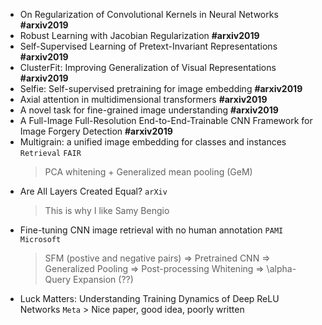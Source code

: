* On Regularization of Convolutional Kernels in Neural Networks **#arxiv2019**
* Robust Learning with Jacobian Regularization **#arxiv2019**
* Self-Supervised Learning of Pretext-Invariant Representations **#arxiv2019**
* ClusterFit: Improving Generalization of Visual Representations **#arxiv2019**
* Selfie: Self-supervised pretraining for image embedding **#arxiv2019**
* Axial attention in multidimensional transformers **#arxiv2019**
* A novel task for fine-grained image understanding **#arxiv2019**
* A Full-Image Full-Resolution End-to-End-Trainable CNN Framework for Image Forgery Detection **#arxiv2019**
* Multigrain: a unified image embedding for classes and instances `Retrieval` `FAIR`
	> PCA whitening + Generalized mean pooling (GeM)
* Are All Layers Created Equal? `arXiv`
	> This is why I like Samy Bengio
* Fine-tuning CNN image retrieval with no human annotation `PAMI` `Microsoft`
	> SFM (postive and negative pairs) => Pretrained CNN => Generalized Pooling => Post-processing Whitening => \alpha-Query Expansion (??)
* Luck Matters: Understanding Training Dynamics of Deep ReLU Networks `Meta`	> Nice paper, good idea, poorly written